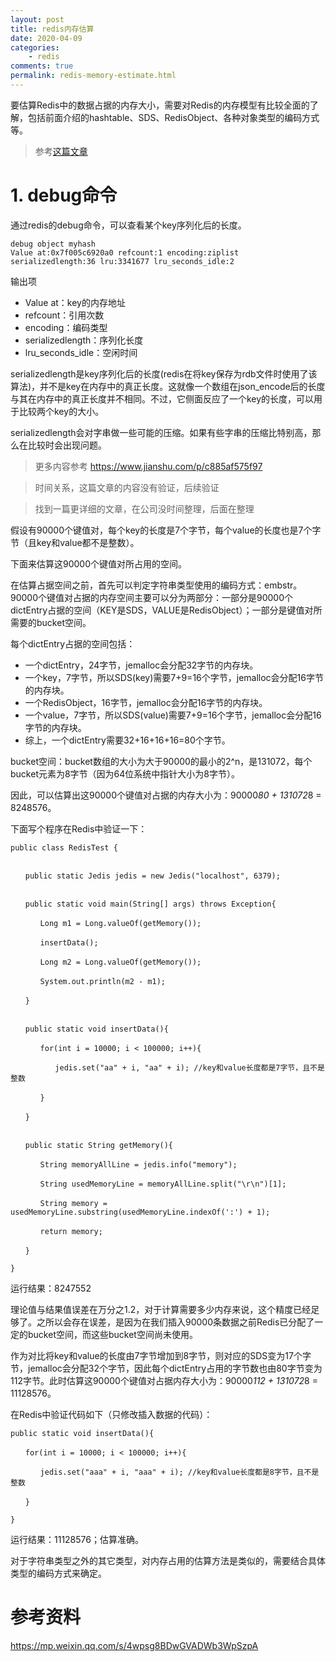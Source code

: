 ```yaml
---
layout: post
title: redis内存估算
date: 2020-04-09
categories:
    - redis
comments: true
permalink: redis-memory-estimate.html
---
```


要估算Redis中的数据占据的内存大小，需要对Redis的内存模型有比较全面的了解，包括前面介绍的hashtable、SDS、RedisObject、各种对象类型的编码方式等。

> 参考[这篇文章](https://edgar615.github.io/redis-object.html)

# 1. debug命令
通过redis的debug命令，可以查看某个key序列化后的长度。

```
debug object myhash
Value at:0x7f005c6920a0 refcount:1 encoding:ziplist serializedlength:36 lru:3341677 lru_seconds_idle:2
```

输出项

- Value at：key的内存地址
- refcount：引用次数
- encoding：编码类型
- serializedlength：序列化长度
- lru_seconds_idle：空闲时间

serializedlength是key序列化后的长度(redis在将key保存为rdb文件时使用了该算法)，并不是key在内存中的真正长度。这就像一个数组在json_encode后的长度与其在内存中的真正长度并不相同。不过，它侧面反应了一个key的长度，可以用于比较两个key的大小。

serializedlength会对字串做一些可能的压缩。如果有些字串的压缩比特别高，那么在比较时会出现问题。

> 更多内容参考 https://www.jianshu.com/p/c885af575f97

> 时间关系，这篇文章的内容没有验证，后续验证

> 找到一篇更详细的文章，在公司没时间整理，后面在整理

假设有90000个键值对，每个key的长度是7个字节，每个value的长度也是7个字节（且key和value都不是整数）。

下面来估算这90000个键值对所占用的空间。

在估算占据空间之前，首先可以判定字符串类型使用的编码方式：embstr。90000个键值对占据的内存空间主要可以分为两部分：一部分是90000个dictEntry占据的空间（KEY是SDS，VALUE是RedisObject）；一部分是键值对所需要的bucket空间。

每个dictEntry占据的空间包括：

- 一个dictEntry，24字节，jemalloc会分配32字节的内存块。
- 一个key，7字节，所以SDS(key)需要7+9=16个字节，jemalloc会分配16字节的内存块。
- 一个RedisObject，16字节，jemalloc会分配16字节的内存块。
- 一个value，7字节，所以SDS(value)需要7+9=16个字节，jemalloc会分配16字节的内存块。
- 综上，一个dictEntry需要32+16+16+16=80个字节。

bucket空间：bucket数组的大小为大于90000的最小的2^n，是131072，每个bucket元素为8字节（因为64位系统中指针大小为8字节）。

因此，可以估算出这90000个键值对占据的内存大小为：90000*80 + 131072*8 = 8248576。

下面写个程序在Redis中验证一下：

```
public class RedisTest {


　　public static Jedis jedis = new Jedis("localhost", 6379);


　　public static void main(String[] args) throws Exception{

　　　　Long m1 = Long.valueOf(getMemory());

　　　　insertData();

　　　　Long m2 = Long.valueOf(getMemory());

　　　　System.out.println(m2 - m1);

　　}


　　public static void insertData(){

　　　　for(int i = 10000; i < 100000; i++){

　　　　　　jedis.set("aa" + i, "aa" + i); //key和value长度都是7字节，且不是整数

　　　　}

　　}


　　public static String getMemory(){

　　　　String memoryAllLine = jedis.info("memory");

　　　　String usedMemoryLine = memoryAllLine.split("\r\n")[1];

　　　　String memory = usedMemoryLine.substring(usedMemoryLine.indexOf(':') + 1);

　　　　return memory;

　　}

}
```

运行结果：8247552

理论值与结果值误差在万分之1.2，对于计算需要多少内存来说，这个精度已经足够了。之所以会存在误差，是因为在我们插入90000条数据之前Redis已分配了一定的bucket空间，而这些bucket空间尚未使用。

作为对比将key和value的长度由7字节增加到8字节，则对应的SDS变为17个字节，jemalloc会分配32个字节，因此每个dictEntry占用的字节数也由80字节变为112字节。此时估算这90000个键值对占据内存大小为：90000*112  + 131072*8 = 11128576。

在Redis中验证代码如下（只修改插入数据的代码）：

```
public static void insertData(){

　　for(int i = 10000; i < 100000; i++){

　　　　jedis.set("aaa" + i, "aaa" + i); //key和value长度都是8字节，且不是整数

　　}

}
```

运行结果：11128576；估算准确。

对于字符串类型之外的其它类型，对内存占用的估算方法是类似的，需要结合具体类型的编码方式来确定。

# 参考资料

https://mp.weixin.qq.com/s/4wpsg8BDwGVADWb3WpSzpA

